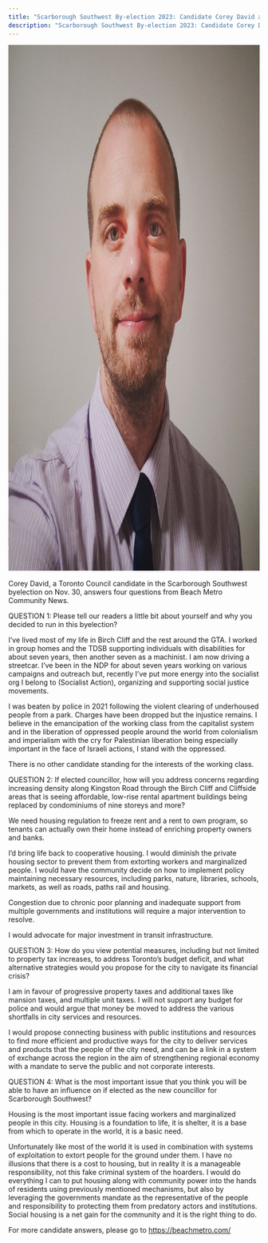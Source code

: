 ```yaml
---
title: "Scarborough Southwest By-election 2023: Candidate Corey David answers"
description: "Scarborough Southwest By-election 2023: Candidate Corey David answers"
---
```


<img
    src="./../img/candidate-corey-david.jpg"
    alt="Municipal Socialist Alliance Candidate for Scarborough Southwest, Ward 20"
    width="1080"
    height="1053"
  />

Corey David, a Toronto Council candidate in the Scarborough Southwest byelection on Nov. 30, answers four questions from Beach Metro Community News.

QUESTION 1: Please tell our readers a little bit about yourself and why you decided to run in this byelection?

I’ve lived most of my life in Birch Cliff and the rest around the GTA. I worked in group homes and the TDSB supporting individuals with disabilities for about seven years, then another seven as a machinist. I am now driving a streetcar. I’ve been in the NDP for about seven years working on various campaigns and outreach but, recently I’ve put more energy into the socialist org I belong to (Socialist Action), organizing and supporting social justice movements.

I was beaten by police in 2021 following the violent clearing of underhoused people from a park. Charges have been dropped but the injustice remains. I believe in the emancipation of the working class from the capitalist system and in the liberation of oppressed people around the world from colonialism and imperialism with the cry for Palestinian liberation being especially important in the face of Israeli actions, I stand with the oppressed.

There is no other candidate standing for the interests of the working class.

QUESTION 2: If elected councillor, how will you address concerns regarding increasing density along Kingston Road through the Birch Cliff and Cliffside areas that is seeing affordable, low-rise rental apartment buildings being replaced by condominiums of nine storeys and more?

We need housing regulation to freeze rent and a rent to own program, so tenants can actually own their home instead of enriching property owners and banks.

I’d bring life back to cooperative housing. I would diminish the private housing sector to prevent them from extorting workers and marginalized people. I would have the community decide on how to implement policy maintaining necessary resources, including parks, nature, libraries, schools, markets, as well as roads, paths rail and housing.

Congestion due to chronic poor planning and inadequate support from multiple governments and institutions will require a major intervention to resolve.

I would advocate for major investment in transit infrastructure.

QUESTION 3: How do you view potential measures, including but not limited to property tax increases, to address Toronto’s budget deficit, and what alternative strategies would you propose for the city to navigate its financial crisis?

I am in favour of progressive property taxes and additional taxes like mansion taxes, and multiple unit taxes. I will not support any budget for police and would argue that money be moved to address the various shortfalls in city services and resources.

I would propose connecting business with public institutions and resources to find more efficient and productive ways for the city to deliver services and products that the people of the city need, and can be a link in a system of exchange across the region in the aim of strengthening regional economy with a mandate to serve the public and not corporate interests.

QUESTION 4: What is the most important issue that you think you will be able to have an influence on if elected as the new councillor for Scarborough Southwest?

Housing is the most important issue facing workers and marginalized people in this city. Housing is a foundation to life, it is shelter, it is a base from which to operate in the world, it is a basic need.

Unfortunately like most of the world it is used in combination with systems of exploitation to extort people for the ground under them. I have no illusions that there is a cost to housing, but in reality it is a manageable responsibility, not this fake criminal system of the hoarders. I would do everything I can to put housing along with community power into the hands of residents using previously mentioned mechanisms, but also by leveraging the governments mandate as the representative of the people and responsibility to protecting them from predatory actors and institutions. Social housing is a net gain for the community and it is the right thing to do.

For more candidate answers, please go to https://beachmetro.com/

